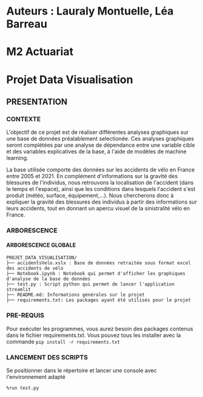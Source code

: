 # Auteurs : Lauraly Montuelle, Léa Barreau
# M2 Actuariat 
# Projet Data Visualisation

## PRESENTATION
### CONTEXTE

L'objectif de ce projet est de réaliser différentes analyses graphiques sur une base de données préalablement selectionée. Ces analyses graphiques seront complètées par une analyse de dépendance entre une variable cible et des variables explicatives de la base, à l'aide de modèles de machine learning. 
		
La base utilisée comporte des données sur les accidents de vélo en France entre 2005 et 2021. En complément d'informations sur la gravité des blessures de l'individus, nous retrouvons la localisation de l'accident (dans le temps et l'espace), ainsi que les conditions dans lesquels l'accident s'est produit (météo, surface, équipement,...). Nous chercherons donc à expliquer la gravité des blessures des individus à partir des informations sur leurs accidents, tout en donnant un apercu visuel de la sinistralité vélo en France.


### ARBORESCENCE
#### ARBORESCENCE GLOBALE
```
PROJET_DATA_VISUALISATION/
├── accidentsVelo.xslx : Base de données retraitée sous format excel des accidents de vélo
├── Notebook.ipynb : Notebook qui permet d'afficher les graphiques d'analyse de la base de données
├── test.py : Script python qui permet de lancer l'application streamlit
├── README.md: Informations générales sur le projet
├── requirements.txt: Les packages ayant été utilisés pour le projet
```

### PRE-REQUIS
Pour exécuter les programmes, vous aurez besoin des packages contenus dans le fichier requirements.txt. Vous pouvez tous les installer avec la commande `pip install -r requirements.txt`


### LANCEMENT DES SCRIPTS
Se positionner dans le répertoire et lancer une console avec l'environnement adapté

```
%run test.py
```
